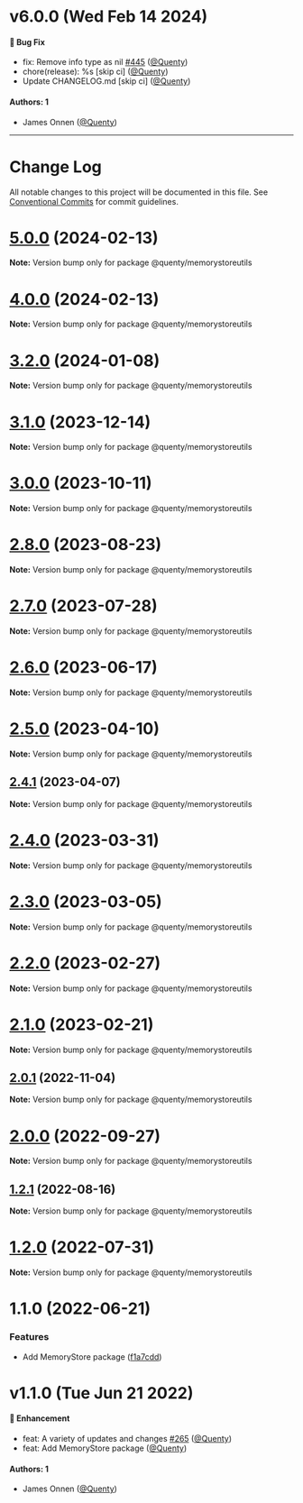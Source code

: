 # v6.0.0 (Wed Feb 14 2024)

#### 🐛 Bug Fix

- fix: Remove info type as nil [#445](https://github.com/Quenty/NevermoreEngine/pull/445) ([@Quenty](https://github.com/Quenty))
- chore(release): %s \[skip ci\] ([@Quenty](https://github.com/Quenty))
- Update CHANGELOG.md \[skip ci\] ([@Quenty](https://github.com/Quenty))

#### Authors: 1

- James Onnen ([@Quenty](https://github.com/Quenty))

---

# Change Log

All notable changes to this project will be documented in this file.
See [Conventional Commits](https://conventionalcommits.org) for commit guidelines.

# [5.0.0](https://github.com/Quenty/NevermoreEngine/compare/@quenty/memorystoreutils@4.0.0...@quenty/memorystoreutils@5.0.0) (2024-02-13)

**Note:** Version bump only for package @quenty/memorystoreutils





# [4.0.0](https://github.com/Quenty/NevermoreEngine/compare/@quenty/memorystoreutils@3.2.0...@quenty/memorystoreutils@4.0.0) (2024-02-13)

**Note:** Version bump only for package @quenty/memorystoreutils





# [3.2.0](https://github.com/Quenty/NevermoreEngine/compare/@quenty/memorystoreutils@3.1.0...@quenty/memorystoreutils@3.2.0) (2024-01-08)

**Note:** Version bump only for package @quenty/memorystoreutils





# [3.1.0](https://github.com/Quenty/NevermoreEngine/compare/@quenty/memorystoreutils@3.0.0...@quenty/memorystoreutils@3.1.0) (2023-12-14)

**Note:** Version bump only for package @quenty/memorystoreutils





# [3.0.0](https://github.com/Quenty/NevermoreEngine/compare/@quenty/memorystoreutils@2.8.0...@quenty/memorystoreutils@3.0.0) (2023-10-11)

**Note:** Version bump only for package @quenty/memorystoreutils





# [2.8.0](https://github.com/Quenty/NevermoreEngine/compare/@quenty/memorystoreutils@2.7.0...@quenty/memorystoreutils@2.8.0) (2023-08-23)

**Note:** Version bump only for package @quenty/memorystoreutils





# [2.7.0](https://github.com/Quenty/NevermoreEngine/compare/@quenty/memorystoreutils@2.6.0...@quenty/memorystoreutils@2.7.0) (2023-07-28)

**Note:** Version bump only for package @quenty/memorystoreutils





# [2.6.0](https://github.com/Quenty/NevermoreEngine/compare/@quenty/memorystoreutils@2.5.0...@quenty/memorystoreutils@2.6.0) (2023-06-17)

**Note:** Version bump only for package @quenty/memorystoreutils





# [2.5.0](https://github.com/Quenty/NevermoreEngine/compare/@quenty/memorystoreutils@2.4.1...@quenty/memorystoreutils@2.5.0) (2023-04-10)

**Note:** Version bump only for package @quenty/memorystoreutils





## [2.4.1](https://github.com/Quenty/NevermoreEngine/compare/@quenty/memorystoreutils@2.4.0...@quenty/memorystoreutils@2.4.1) (2023-04-07)

**Note:** Version bump only for package @quenty/memorystoreutils





# [2.4.0](https://github.com/Quenty/NevermoreEngine/compare/@quenty/memorystoreutils@2.3.0...@quenty/memorystoreutils@2.4.0) (2023-03-31)

**Note:** Version bump only for package @quenty/memorystoreutils





# [2.3.0](https://github.com/Quenty/NevermoreEngine/compare/@quenty/memorystoreutils@2.2.0...@quenty/memorystoreutils@2.3.0) (2023-03-05)

**Note:** Version bump only for package @quenty/memorystoreutils





# [2.2.0](https://github.com/Quenty/NevermoreEngine/compare/@quenty/memorystoreutils@2.1.0...@quenty/memorystoreutils@2.2.0) (2023-02-27)

**Note:** Version bump only for package @quenty/memorystoreutils





# [2.1.0](https://github.com/Quenty/NevermoreEngine/compare/@quenty/memorystoreutils@2.0.1...@quenty/memorystoreutils@2.1.0) (2023-02-21)

**Note:** Version bump only for package @quenty/memorystoreutils





## [2.0.1](https://github.com/Quenty/NevermoreEngine/compare/@quenty/memorystoreutils@2.0.0...@quenty/memorystoreutils@2.0.1) (2022-11-04)

**Note:** Version bump only for package @quenty/memorystoreutils





# [2.0.0](https://github.com/Quenty/NevermoreEngine/compare/@quenty/memorystoreutils@1.2.1...@quenty/memorystoreutils@2.0.0) (2022-09-27)

**Note:** Version bump only for package @quenty/memorystoreutils





## [1.2.1](https://github.com/Quenty/NevermoreEngine/compare/@quenty/memorystoreutils@1.2.0...@quenty/memorystoreutils@1.2.1) (2022-08-16)

**Note:** Version bump only for package @quenty/memorystoreutils





# [1.2.0](https://github.com/Quenty/NevermoreEngine/compare/@quenty/memorystoreutils@1.1.0...@quenty/memorystoreutils@1.2.0) (2022-07-31)

**Note:** Version bump only for package @quenty/memorystoreutils





# 1.1.0 (2022-06-21)


### Features

* Add MemoryStore package ([f1a7cdd](https://github.com/Quenty/NevermoreEngine/commit/f1a7cddcb8e41b7dbf3898233e846925cbea2740))





# v1.1.0 (Tue Jun 21 2022)

#### 🚀 Enhancement

- feat: A variety of updates and changes [#265](https://github.com/Quenty/NevermoreEngine/pull/265) ([@Quenty](https://github.com/Quenty))
- feat: Add MemoryStore package ([@Quenty](https://github.com/Quenty))

#### Authors: 1

- James Onnen ([@Quenty](https://github.com/Quenty))
